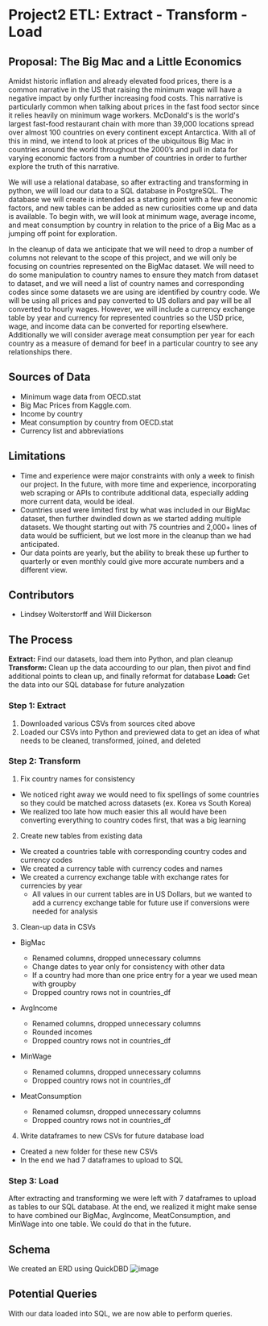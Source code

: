 # Project2 ETL: Extract - Transform - Load

## Proposal: The Big Mac and a Little Economics

Amidst historic inflation and already elevated food prices, there is a common narrative in the US  that raising the minimum wage will have a negative impact by only further increasing food costs. This narrative is particularly common when talking about prices in the fast food sector since it relies heavily on minimum wage workers. McDonald's is the world's largest fast-food restaurant chain with more than 39,000 locations spread over almost 100 countries on every continent except Antarctica. With all of this in mind, we intend to look at prices of the ubiquitous Big Mac in countries around the world throughout the 2000’s and pull in data for varying economic factors from a number of countries in order to further explore the truth of this narrative. 

We will use a relational database, so after extracting and transforming in python, we will load our data to a SQL database in PostgreSQL. The database we will create is intended as a starting point with a few economic factors, and new tables can be added as new curiosities come up and data is available. To begin with, we will look at minimum wage, average income, and meat consumption by country in relation to the price of a Big Mac as a jumping off point for exploration.

In the cleanup of data we anticipate that we will need to drop a number of columns not relevant to the scope of this project, and we will only be focusing on countries represented on the BigMac dataset. We will need to do some manipulation to country names to ensure they match from dataset to dataset, and we will need a list of country names and corresponding codes since some datasets we are using are identified by country code. We will be using all prices and pay converted to US dollars and pay will be all converted to hourly wages. However, we will include a currency exchange table by year and currency for represented countries so the USD price, wage, and income data can be converted for reporting elsewhere. Additionally we will consider average meat consumption per year for each country as a measure of demand for beef in a particular country to see any relationships there. 

## Sources of Data
* Minimum wage data from OECD.stat
* Big Mac Prices from Kaggle.com.
* Income by country
* Meat consumption by country from OECD.stat
* Currency list and abbreviations

## Limitations
* Time and experience were major constraints with only a week to finish our project. In the future, with more time and experience, incorporating web scraping or APIs to contribute additional data, especially adding more current data, would be ideal. 
* Countries used were limited first by what was included in our BigMac dataset, then further dwindled down as we started adding multiple datasets. We thought starting out with 75 countries and 2,000+ lines of data would be sufficient, but we lost more in the cleanup than we had anticipated.
* Our data points are yearly, but the ability to break these up further to quarterly or even monthly could give more accurate numbers and a different view.

## Contributors
* Lindsey Wolterstorff and Will Dickerson

## The Process
**Extract:** Find our datasets, load them into Python, and plan cleanup
**Transform:** Clean up the data accourding to our plan, then pivot and find additional points to clean up, and finally reformat for database
**Load:** Get the data into our SQL database for future analyzation

### Step 1: Extract
1. Downloaded various CSVs from sources cited above
2. Loaded our CSVs into Python and previewed data to get an idea of what needs to be cleaned, transformed, joined, and deleted

### Step 2: Transform
1. Fix country names for consistency
* We noticed right away we would need to fix spellings of some countries so they could be matched across datasets (ex. Korea vs South Korea)
* We realized too late how much easier this all would have been converting everything to country codes first, that was a big learning 

2. Create new tables from existing data
* We created a countries table with corresponding country codes and currency codes
* We created a currency table with currency codes and names
* We created a currency exchange table with exchange rates for currencies by year
    * All values in our current tables are in US Dollars, but we wanted to add a currency exchange table for future use if conversions were needed for analysis  

3. Clean-up data in CSVs
* BigMac
    *  Renamed columns, dropped unnecessary columns
    *  Change dates to year only for consistency with other data
    *  If a country had more than one price entry for a year we used mean with groupby
    *  Dropped country rows not in countries_df
  
* AvgIncome
    * Renamed columns, dropped unnecessary columns
    * Rounded incomes
    * Dropped country rows not in countries_df
 
* MinWage
    * Renamed columns, dropped unnecessary columns
    * Dropped country rows not in countries_df

* MeatConsumption
    * Renamed columsn, dropped unnecessary columns
    * Dropped country rows not in countries_df

4. Write dataframes to new CSVs for future database load
* Created a new folder for these new CSVs
* In the end we had 7 dataframes to upload to SQL

### Step 3: Load
After extracting and transforming we were left with 7 dataframes to upload as tables to our SQL database. At the end, we realized it might make sense to have combined our BigMac, AvgIncome, MeatConsumption, and MinWage into one table. We could do that in the future.

## Schema
We created an ERD using QuickDBD
![image](https://user-images.githubusercontent.com/113874979/209034957-f88419bd-7fa9-46c2-b9d5-26465668389b.png)

## Potential Queries
With our data loaded into SQL, we are now able to perform queries.

